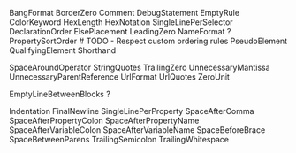 BangFormat
BorderZero
Comment
DebugStatement
EmptyRule
ColorKeyword
HexLength
HexNotation
SingleLinePerSelector
DeclarationOrder
ElsePlacement
LeadingZero
NameFormat ?
PropertySortOrder # TODO - Respect custom ordering rules
PseudoElement
QualifyingElement
Shorthand


SpaceAroundOperator
StringQuotes
TrailingZero
UnnecessaryMantissa
UnnecessaryParentReference
UrlFormat
UrlQuotes
ZeroUnit


EmptyLineBetweenBlocks ?

Indentation
FinalNewline
SingleLinePerProperty
SpaceAfterComma
SpaceAfterPropertyColon
SpaceAfterPropertyName
SpaceAfterVariableColon
SpaceAfterVariableName
SpaceBeforeBrace
SpaceBetweenParens
TrailingSemicolon
TrailingWhitespace
